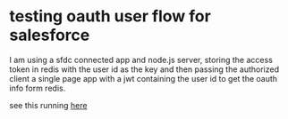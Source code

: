# testing oauth user flow for salesforce
I am using a sfdc connected app and node.js server, storing the access token in redis with the user id as the key and then passing the authorized client a single page app with a jwt containing the user id to get the oauth info form redis.

see this running [here](https://sfdc-rest-jwt-tang.herokuapp.com/)
